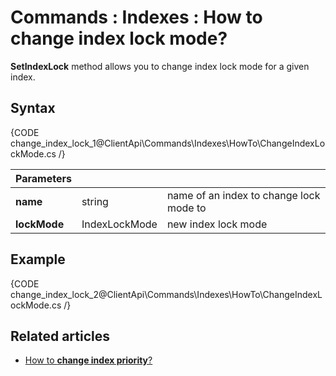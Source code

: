 # Commands : Indexes : How to change index lock mode?

**SetIndexLock** method allows you to change index lock mode for a given index.

## Syntax

{CODE change_index_lock_1@ClientApi\Commands\Indexes\HowTo\ChangeIndexLockMode.cs /}

| Parameters | | |
| ------------- | ------------- | ----- |
| **name** | string | name of an index to change lock mode to |
| **lockMode** | IndexLockMode | new index lock mode |

## Example

{CODE change_index_lock_2@ClientApi\Commands\Indexes\HowTo\ChangeIndexLockMode.cs /}

## Related articles

- [How to **change index priority**?](../../../../client-api/commands/indexes/how-to/change-index-priority)  